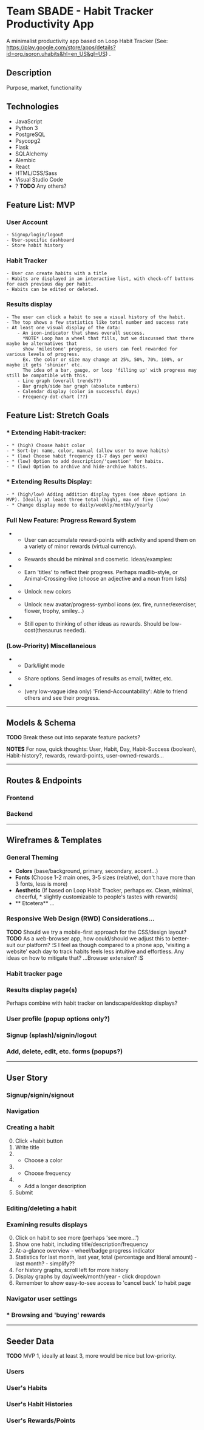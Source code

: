 # Team SBADE - Habit Tracker Productivity App
A minimalist productivity app based on Loop Habit Tracker (See: https://play.google.com/store/apps/details?id=org.isoron.uhabits&hl=en_US&gl=US) .


## Description
Purpose, market, functionality


## Technologies
- JavaScript
- Python 3
- PostgreSQL
- Psycopg2
- Flask
- SQLAlchemy
- Alembic
- React
- HTML/CSS/Sass
- Visual Studio Code
- ? **TODO** Any others?


## Feature List: MVP
### **User Account**
    - Signup/login/logout
    - User-specific dashboard
    - Store habit history
    
### **Habit Tracker**
    - User can create habits with a title
    - Habits are displayed in an interactive list, with check-off buttons for each previous day per habit.
    - Habits can be edited or deleted.

### **Results display**
    - The user can click a habit to see a visual history of the habit.
    - The top shows a few statistics like total number and success rate
    - At least one visual display of the data:
        - An icon-indicator that shows overall success.
          *NOTE* Loop has a wheel that fills, but we discussed that there maybe be alternatives that
          show 'milestone' progress, so users can feel rewarded for various levels of progress.
          Ex. the color or size may change at 25%, 50%, 70%, 100%, or maybe it gets 'shinier' etc.
          The idea of a bar, gauge, or loop 'filling up' with progress may still be compatible with this.
        - Line graph (overall trends??)
        - Bar graph/side bar graph (absolute numbers)
        - Calendar display (color in successful days)
        - Frequency-dot-chart (??)

## **Feature List: Stretch Goals**
### * Extending Habit-tracker:
    - * (high) Choose habit color
    - * Sort-by: name, color, manual (allow user to move habits)
    - * (low) Choose habit frequency (1-7 days per week)
    - * (low) Option to add description/'question' for habits.
    - * (low) Option to archive and hide-archive habits.
    
### * Extending Results Display:
    - * (high/low) Adding addition display types (see above options in MVP). Ideally at least three total (high), max of five (low)
    - * Change display mode to daily/weekly/monthly/yearly
    
### **Full New Feature: Progress Reward System**
 - * User can accumulate reward-points with activity and spend them on a variety of minor rewards (virtual currency).
 - * Rewards should be minimal and cosmetic. Ideas/examples:
  - * Earn 'titles' to reflect their progress. Perhaps madlib-style, or Animal-Crossing-like (choose an adjective and a noun from lists)
  - * Unlock new colors
  - * Unlock new avatar/progress-symbol icons (ex. fire, runner/exerciser, flower, trophy, smiley...)
  - * Still open to thinking of other ideas as rewards. Should be low-cost(thesaurus needed).
  
### (Low-Priority) Miscellaneious
 - * Dark/light mode
 - * Share options. Send images of results as email, twitter, etc.
 - * (very low-vague idea only) 'Friend-Accountability': Able to friend others and see their progress.

---------

## Models & Schema
**TODO** Break these out into separate feature packets?

**NOTES** For now, quick thoughts: User, Habit, Day, Habit-Success (boolean), Habit-history?, rewards, reward-points, user-owned-rewards...


---------

## Routes & Endpoints
### Frontend


### Backend


---------

## Wireframes & Templates
### General Theming
- **Colors** (base/background, primary, secondary, accent...)
- **Fonts** (Choose 1-2 main ones, 3-5 sizes (relative), don't have more than 3 fonts, less is more)
- **Aesthetic** (If based on Loop Habit Tracker, perhaps ex. Clean, minimal, cheerful, * slightly customizable to people's tastes with rewards)
- ** Etcetera** ...

### Responsive Web Design (RWD) Considerations...
**TODO** Should we try a mobile-first approach for the CSS/design layout?
**TODO** As a web-browser app, how could/should we adjust this to better-suit our platform? :S
I feel as though compared to a phone app, 'visiting a website' each day to track habits feels less intuitive and effortless.
Any ideas on how to mitigate that?
...Browser extension? :S

### Habit tracker page


### Results display page(s)
Perhaps combine with habit tracker on landscape/desktop displays?

### User profile (popup options only?)


### Signup (splash)/signin/logout


### Add, delete, edit, etc. forms (popups?)


---------

## User Story

### Signup/signin/signout


### Navigation


### Creating a habit
  0. Click +habit button
  1. Write title
  2. * Choose a color
  3. * Choose frequency
  4. * Add a longer description
  5. Submit

### Editing/deleting a habit


### Examining results displays
  0. Click on habit to see more (perhaps 'see more...')
  1. Show one habit, including title/description/frequency
  2. At-a-glance overview - wheel/badge progress indicator
  3. Statistics for last month, last year, total (percentage and ltieral amount) - last month? - simplify??
  4. For history graphs, scroll left for more history
  5. Display graphs by day/week/month/year - click dropdown
  6. Remember to show easy-to-see access to 'cancel back' to habit page

### Navigator user settings


### * Browsing and 'buying' rewards


---------

## Seeder Data
**TODO** MVP 1, ideally at least 3, more would be nice but low-priority.

### Users


### User's Habits


### User's Habit Histories


### User's Rewards/Points


